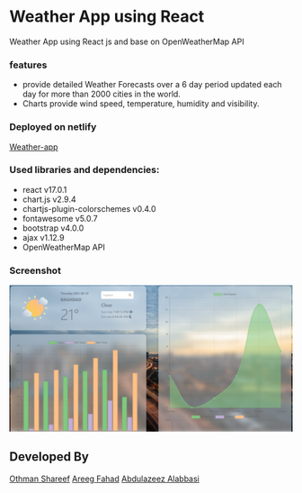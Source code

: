# Weather App using React 

Weather  App using React js and base on OpenWeatherMap API

### features
- provide detailed Weather Forecasts over a 6 day period updated each day for more than  2000 cities in the world.
- Charts provide wind speed, temperature, humidity and visibility.

### Deployed on netlify
[Weather-app](https://weather-app-othman.netlify.app/)

### Used libraries and dependencies:
* react v17.0.1
* chart.js v2.9.4
* chartjs-plugin-colorschemes v0.4.0
* fontawesome v5.0.7
* bootstrap v4.0.0
* ajax v1.12.9
* OpenWeatherMap API

### Screenshot 
 
![weather](weatherapp.PNG) 

## Developed By
[Othman Shareef](https://github.com/Othmanosx)
[Areeg Fahad](https://github.com/AREEG94FAHAD) 
[Abdulazeez Alabbasi](https://github.com/Saganism)

